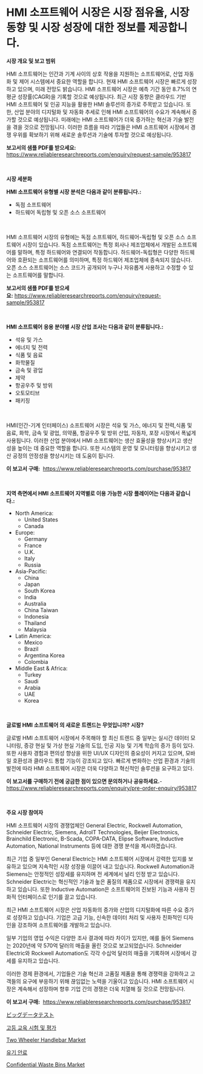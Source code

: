 <p><h1>HMI 소프트웨어 시장은 시장 점유율, 시장 동향 및 시장 성장에 대한 정보를 제공합니다.</h1></p><p><strong>시장 개요 및 보고 범위</strong></p>
<p><p>HMI 소프트웨어는 인간과 기계 사이의 상호 작용을 지원하는 소프트웨어로, 산업 자동화 및 제어 시스템에서 중요한 역할을 합니다. 현재 HMI 소프트웨어 시장은 빠르게 성장하고 있으며, 미래 전망도 밝습니다. HMI 소프트웨어 시장은 예측 기간 동안 8.7%의 연평균 성장률(CAGR)을 기록할 것으로 예상됩니다. 최근 시장 동향은 클라우드 기반 HMI 소프트웨어 및 인공 지능을 활용한 HMI 솔루션의 증가로 주목받고 있습니다. 또한, 산업 분야의 디지털화 및 자동화 추세로 인해 HMI 소프트웨어의 수요가 계속해서 증가할 것으로 예상됩니다. 미래에는 HMI 소프트웨어가 더욱 증가하는 혁신과 기술 발전을 겪을 것으로 전망됩니다. 이러한 흐름을 따라 기업들은 HMI 소프트웨어 시장에서 경쟁 우위를 확보하기 위해 새로운 솔루션과 기술에 투자할 것으로 예상됩니다.</p></p>
<p><strong>보고서의 샘플 PDF를 받으세요:</strong> <a href="https://www.reliableresearchreports.com/enquiry/request-sample/953817">https://www.reliableresearchreports.com/enquiry/request-sample/953817</a></p>
<p>&nbsp;</p>
<p><strong>시장 세분화</strong></p>
<p><strong>HMI 소프트웨어 유형별 시장 분석은 다음과 같이 분류됩니다.:</strong></p>
<p><ul><li>독점 소프트웨어</li><li>하드웨어 독립형 및 오픈 소스 소프트웨어</li></ul></p>
<p>&nbsp;</p>
<p><p>HMI 소프트웨어 시장의 유형에는 독점 소프트웨어, 하드웨어-독립형 및 오픈 소스 소프트웨어 시장이 있습니다. 독점 소프트웨어는 특정 회사나 제조업체에서 개발된 소프트웨어를 말하며, 특정 하드웨어와 연결되어 작동합니다. 하드웨어-독립형은 다양한 하드웨어와 호환되는 소프트웨어를 의미하며, 특정 하드웨어 제조업체에 종속되지 않습니다. 오픈 소스 소프트웨어는 소스 코드가 공개되어 누구나 자유롭게 사용하고 수정할 수 있는 소프트웨어를 말합니다.</p></p>
<p><strong>보고서의 샘플 PDF를 받으세요:</strong>&nbsp;<a href="https://www.reliableresearchreports.com/enquiry/request-sample/953817">https://www.reliableresearchreports.com/enquiry/request-sample/953817</a></p>
<p>&nbsp;</p>
<p><strong> HMI 소프트웨어 응용 분야별 시장 산업 조사는 다음과 같이 분류됩니다.:</strong></p>
<p><ul><li>석유 및 가스</li><li>에너지 및 전력</li><li>식품 및 음료</li><li>화학물질</li><li>금속 및 광업</li><li>제약</li><li>항공우주 및 방위</li><li>오토모티브</li><li>패키징</li></ul></p>
<p>&nbsp;</p>
<p><p>HMI(인간-기계 인터페이스) 소프트웨어 시장은 석유 및 가스, 에너지 및 전력,식품 및 음료, 화학, 금속 및 광업, 의약품, 항공우주 및 방위 산업, 자동차, 포장 시장에서 폭넓게 사용됩니다. 이러한 산업 분야에서 HMI 소프트웨어는 생산 효율성을 향상시키고 생산성을 높이는 데 중요한 역할을 합니다. 또한 시스템의 운영 및 모니터링을 향상시키고 생산 공정의 안정성을 향상시키는 데 도움이 됩니다.</p></p>
<p><strong>이 보고서 구매:</strong>&nbsp; <a href="https://www.reliableresearchreports.com/purchase/953817">https://www.reliableresearchreports.com/purchase/953817</a></p>
<p>&nbsp;</p>
<p><strong>지역 측면에서 HMI 소프트웨어 지역별로 이용 가능한 시장 플레이어는 다음과 같습니다.:</strong></p>
<p><ul>
    <li>
        North America:
        <ul>
            <li>United States</li>
            <li>Canada</li>
        </ul>
    </li>
    <li>
        Europe:
        <ul>
            <li>Germany</li>
            <li>France</li>
            <li>U.K.</li>
            <li>Italy</li>
            <li>Russia</li>
        </ul>
    </li>
    <li>
        Asia-Pacific:
        <ul>
            <li>China</li>
            <li>Japan</li>
            <li>South Korea</li>
            <li>India</li>
            <li>Australia</li>
            <li>China Taiwan</li>
            <li>Indonesia</li>
            <li>Thailand</li>
            <li>Malaysia</li>
        </ul>
    </li>
    <li>
        Latin America:
        <ul>
            <li>Mexico</li>
            <li>Brazil</li>
            <li>Argentina Korea</li>
            <li>Colombia</li>
        </ul>
    </li>
    <li>
        Middle East & Africa:
        <ul>
            <li>Turkey</li>
            <li>Saudi</li>
            <li>Arabia</li>
            <li>UAE</li>
            <li>Korea</li>
        </ul>
    </li>
    </ul></p>
<p>&nbsp;</p>
<p><strong>글로벌 HMI 소프트웨어 의 새로운 트렌드는 무엇입니까? 시장?</strong></p>
<p><p>글로벌 HMI 소프트웨어 시장에서 주목해야 할 최신 트렌드 중 일부는 실시간 데이터 모니터링, 증강 현실 및 가상 현실 기술의 도입, 인공 지능 및 기계 학습의 증가 등이 있다. 또한 사용자 경험과 편의성 향상을 위한 UI/UX 디자인의 중요성이 커지고 있으며, 모바일 호환성과 클라우드 통합 기능이 강조되고 있다. 빠르게 변화하는 산업 환경과 기술의 발전에 따라 HMI 소프트웨어 시장은 더욱 다양하고 혁신적인 솔루션을 요구하고 있다.</p></p>
<p><strong>이 보고서를 구매하기 전에 궁금한 점이 있으면 문의하거나 공유하세요.</strong>- <a href="https://www.reliableresearchreports.com/enquiry/pre-order-enquiry/953817">https://www.reliableresearchreports.com/enquiry/pre-order-enquiry/953817</a></p>
<p>&nbsp;</p>
<p><strong>주요 시장 참여자</strong></p>
<p><p>HMI 소프트웨어 시장의 경쟁업체인 General Electric, Rockwell Automation, Schneider Electric, Siemens, AdroIT Technologies, Beijer Electronics, Brainchild Electronic, B-Scada, COPA-DATA, Elipse Software, Inductive Automation, National Instruments 등에 대한 경쟁 분석을 제시하겠습니다. </p><p>최근 기업 중 일부인 General Electric는 HMI 소프트웨어 시장에서 강력한 입지를 보유하고 있으며 지속적인 시장 성장을 이끌어 내고 있습니다. Rockwell Automation과 Siemens는 안정적인 성장세를 유지하며 전 세계에서 널리 인정 받고 있습니다. Schneider Electric는 혁신적인 기술과 높은 품질의 제품으로 시장에서 경쟁력을 유지하고 있습니다. 또한 Inductive Automation은 소프트웨어의 진보된 기능과 사용자 친화적 인터페이스로 인기를 끌고 있습니다. </p><p>최근 HMI 소프트웨어 시장은 산업 자동화의 증가와 산업의 디지털화에 따른 수요 증가로 성장하고 있습니다. 기업은 고급 기능, 신속한 데이터 처리 및 사용자 친화적인 디자인을 강조하여 소프트웨어를 개발하고 있습니다. </p><p>일부 기업의 영업 수익은 다양한 조사 결과에 따라 차이가 있지만, 예를 들어 Siemens는 2020년에 약 570억 달러의 매출을 올린 것으로 보고되었습니다. Schneider Electric와 Rockwell Automation도 각각 수십억 달러의 매출을 기록하며 시장에서 강세를 유지하고 있습니다.</p><p>이러한 경제 환경에서, 기업들은 기술 혁신과 고품질 제품을 통해 경쟁력을 강화하고 고객들의 요구에 부응하기 위해 끊임없는 노력을 기울이고 있습니다. HMI 소프트웨어 시장은 계속해서 성장하며 향후 기업 간의 경쟁은 더욱 치열해 질 것으로 전망됩니다.</p></p>
<p><strong>이 보고서 구매:</strong>&nbsp;&nbsp;<a href="https://www.reliableresearchreports.com/purchase/953817">https://www.reliableresearchreports.com/purchase/953817</a></p>
<p><p><a href="https://github.com/nxboeu02965442/Market-Research-Report-List-1/blob/main/2021949185013.md">ビッグデータテスト</a></p><p><a href="https://github.com/mpodehpw07370073/Market-Research-Report-List-1/blob/main/4222544184948.md">고등 교육 시험 및 평가</a></p><p><a href="https://github.com/FassouRP/Market-Research-Report-List-3/blob/main/two-wheeler-handlebar-market.md">Two Wheeler Handlebar Market</a></p><p><a href="https://medium.com/@sammyrityychie766796/%EC%9C%A0%EA%B8%B0-%EC%83%89%EC%86%8C-%EC%8B%9C%EC%9E%A5-%EC%A0%84%EB%A7%9D-%EC%8B%9C%EC%9E%A5-%EB%8F%99%ED%96%A5-%EC%84%B1%EC%9E%A5-2024%EB%85%84%EB%B6%80%ED%84%B0-2031%EB%85%84%EA%B9%8C%EC%A7%80-%EC%98%88%EC%B8%A1%EB%90%9C-%EC%84%B1%EC%9E%A5%EB%A5%A0-f35dc1378a2b">유기 안료</a></p><p><a href="https://view.publitas.com/reportprime-1/confidential-waste-bins-market-size-market-trends-and-growth-outlook-forecasted-for-period-from-2024-to-2031/">Confidential Waste Bins Market</a></p></p>
